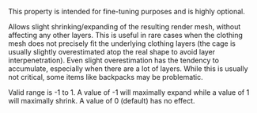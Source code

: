 This property is intended for fine-tuning purposes and is highly optional.

Allows slight shrinking/expanding of the resulting render mesh, without
affecting any other layers. This is useful in rare cases when the clothing
mesh does not precisely fit the underlying clothing layers (the cage is
usually slightly overestimated atop the real shape to avoid layer
interpenetration). Even slight overestimation has the tendency to
accumulate, especially when there are a lot of layers. While this is
usually not critical, some items like backpacks may be problematic.

Valid range is -1 to 1. A value of -1 will maximally expand while a value
of 1 will maximally shrink. A value of 0 (default) has no effect.